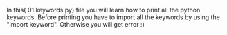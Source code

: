 In this( 01.keywords.py) file you will learn how to print all the python keywords. Before printing you have to import all the keywords by using the "import keyword". Otherwise you will get error :)
